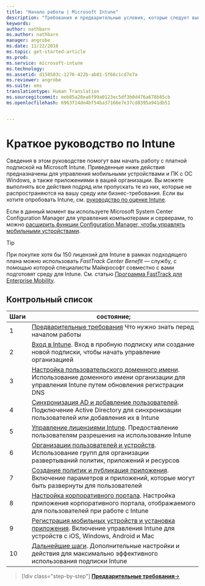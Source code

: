 ```yaml
---
title: "Начало работы | Microsoft Intune"
description: "Требования и предварительные условия, которые следует выполнить перед использованием подписки Intune."
keywords: 
author: nathbarn
ms.author: nathbarn
manager: angrobe
ms.date: 11/22/2016
ms.topic: get-started-article
ms.prod: 
ms.service: microsoft-intune
ms.technology: 
ms.assetid: d158503c-1276-422b-ab81-5f66c1cd7e7a
ms.reviewer: angrobe
ms.suite: ems
translationtype: Human Translation
ms.sourcegitcommit: eeb85a28ea6f99a0123ec5df3b0d476a678b85cb
ms.openlocfilehash: 6963f14de4bf54ba37166e7e37cd8395a941db51


---
```



# <a name="intune-quick-start-guide"></a>Краткое руководство по Intune
Сведения в этом руководстве помогут вам начать работу с платной подпиской на Microsoft Intune. Приведенные ниже действия предназначены для управления мобильными устройствами и ПК с ОС Windows, а также приложениями в вашей организации. Вы можете выполнять все действия подряд или пропускать те из них, которые не распространяются на вашу среду или бизнес-требования. Если вы хотите опробовать Intune, см. [руководство по оценке Intune](/intune/understand-explore/get-started-with-a-30-day-trial-of-microsoft-intune).  

Если в данный момент вы используете Microsoft System Center Configuration Manager для управления компьютерами и серверами, то можно [расширить функции Configuration Manager, чтобы управлять мобильными устройствами](https://docs.microsoft.com/sccm/mdm/understand/choose-between-standalone-intune-and-hybrid-mobile-device-management).

>[!TIP]
>При покупке хотя бы 150 лицензий для Intune в рамках подходящего плана можно использовать *FastTrack Center Benefit* — службу, c помощью которой специалисты Майкрософт совместно c вами подготовят среду для Intune. См. статью [Программа FastTrack для Enterprise Mobility](https://docs.microsoft.com/enterprise-mobility-security/Solutions/enterprise-mobility-fasttrack-program).

## <a name="checklist"></a>Контрольный список

| Шаги | состояние;  |
| ------------- |-------------|
| 1  | [Предварительные требования](what-to-know-before-you-start-microsoft-intune.md) Что нужно знать перед началом работы|
| 2 |  [Вход в Intune](start-with-a-paid-subscription-to-microsoft-intune-step-1.md). Вход в пробную подписку или создание новой подписки, чтобы начать управление организацией   |  
| 3 | [Настройка пользовательского доменного имени](start-with-a-paid-subscription-to-microsoft-intune-step-2.md). Использование доменного имени организации для управления Intune путем обновления регистрации DNS   |
| 4 | [Синхронизация AD и добавление пользователей](start-with-a-paid-subscription-to-microsoft-intune-step-3.md). Подключение Active Directory для синхронизации пользователей или добавления их в Intune  |
| 5 | [Управление лицензиями Intune](start-with-a-paid-subscription-to-microsoft-intune-step-4.md). Предоставление пользователям разрешения на использование Intune|
| 6 | [Организации пользователей и устройств](start-with-a-paid-subscription-to-microsoft-intune-step-5.md). Использование групп для организации развертываний политик, приложений и ресурсов |
| 7 | [Создание политик и публикация приложения](start-with-a-paid-subscription-to-microsoft-intune-step-6.md). Включение параметров и приложений, которые могут быть развернуты для пользователей |
| 8 | [Настройка корпоративного портала](start-with-a-paid-subscription-to-microsoft-intune-step-7.md). Настройка приложения корпоративного портала, отображаемого для пользователей при работе с Intune  |
| 9 | [Регистрация мобильных устройств и установка приложения](start-with-a-paid-subscription-to-microsoft-intune-step-8.md). Включение управления Intune для устройств с iOS, Windows, Android и Mac |
|10 | [Дальнейшие шаги](post-configuration-tasks.md). Дополнительные настройки и действия для максимально эффективного использования подписки Intune|


>[!div class="step-by-step"]
[**Предварительные требования**&rarr;](what-to-know-before-you-start-microsoft-intune.md)



<!--HONumber=Nov16_HO5-->


